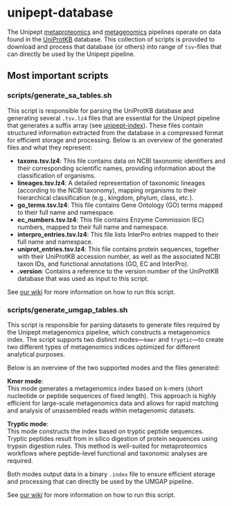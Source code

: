 # unipept-database

The Unipept [metaproteomics] and [metagenomics] pipelines operate on data found in the [UniProtKB](https://www.uniprot.org/) database. 
This collection of scripts is provided to download and process that database (or others) into range of `tsv`-files that can directly be used by the Unipept pipeline.

## Most important scripts

### scripts/generate_sa_tables.sh

This script is responsible for parsing the UniProtKB database and generating several `.tsv.lz4` files that are essential for the Unipept pipeline that generates a suffix array (see [unipept-index](https://github.com/unipept/unipept-index)). 
These files contain structured information extracted from the database in a compressed format for efficient storage and processing. 
Below is an overview of the generated files and what they represent:

- **taxons.tsv.lz4**: This file contains data on NCBI taxonomic identifiers and their corresponding scientific names, providing information about the classification of organisms.
- **lineages.tsv.lz4**: A detailed representation of taxonomic lineages (according to the NCBI taxonomy), mapping organisms to their hierarchical classification (e.g., kingdom, phylum, class, etc.).
- **go_terms.tsv.lz4**: This file contains Gene Ontology (GO) terms mapped to their full name and namespace.
- **ec_numbers.tsv.lz4**: This file contains Enzyme Commission (EC) numbers, mapped to their full name and namespace.
- **interpro_entries.tsv.lz4**: This file lists InterPro entries mapped to their full name and namespace.
- **uniprot_entries.tsv.lz4**: This file contains protein sequences, together with their UniProtKB accession number, as well as the associated NCBI taxon IDs, and functional annotations (GO, EC and InterPro).
- **.version**: Contains a reference to the version number of the UniProtKB database that was used as input to this script.

See [our wiki](https://github.com/unipept/unipept-database/wiki/Building-tables-for-the-suffix-array) for more information on how to run this script.

### scripts/generate_umgap_tables.sh

This script is responsible for parsing datasets to generate files required by the Unipept metagenomics pipeline, which constructs a metagenomics index. 
The script supports two distinct modes—`kmer` and `tryptic`—to create two different types of metagenomics indices optimized for different analytical purposes.

Below is an overview of the two supported modes and the files generated:

**Kmer mode**:  
This mode generates a metagenomics index based on k-mers (short nucleotide or peptide sequences of fixed length). 
This approach is highly efficient for large-scale metagenomics data and allows for rapid matching and analysis of unassembled reads within metagenomic datasets.

**Tryptic mode**:  
This mode constructs the index based on tryptic peptide sequences. 
Tryptic peptides result from in silico digestion of protein sequences using trypsin digestion rules. 
This method is well-suited for metaproteomics workflows where peptide-level functional and taxonomic analyses are required.

Both modes output data in a binary `.index` file to ensure efficient storage and processing that can directly be used by the UMGAP pipeline.

See [our wiki](https://github.com/unipept/unipept-database/wiki/Building-the-UMGAP-indexes) for more information on how to run this script.

[metaproteomics]: https://github.com/unipept/unipept
[metagenomics]: https://github.com/unipept/umgap
